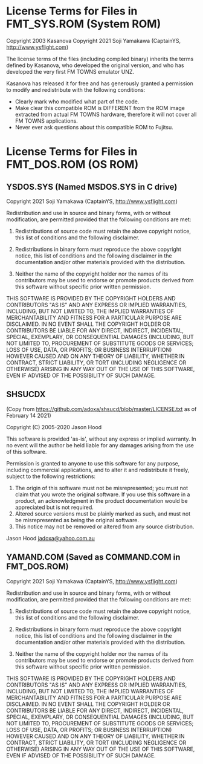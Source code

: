 # License Terms for Files in FMT_SYS.ROM (System ROM)

Copyright 2003 Kasanova
Copyright 2021 Soji Yamakawa (CaptainYS, http://www.ysflight.com)

The license terms of the files (including compiled binary) inherits the terms defined by Kasanova, who developed the original version, and who has developed the very first FM TOWNS emulator UNZ.

Kasanova has released it for free and has generously granted a permission to modify and redistribute with the following conditions:

- Clearly mark who modified what part of the code.
- Make clear this compatible ROM is DIFFERENT from the ROM image extracted from actual FM TOWNS hardware, therefore it will not cover all FM TOWNS applications.
- Never ever ask questions about this compatible ROM to Fujitsu.



# License Terms for Files in FMT_DOS.ROM (OS ROM)

## YSDOS.SYS (Named MSDOS.SYS in C drive)
Copyright 2021 Soji Yamakawa (CaptainYS, http://www.ysflight.com)

Redistribution and use in source and binary forms, with or without modification, are permitted provided that the following conditions are met:

1. Redistributions of source code must retain the above copyright notice, this list of conditions and the following disclaimer.

2. Redistributions in binary form must reproduce the above copyright notice, this list of conditions and the following disclaimer in the documentation and/or other materials provided with the distribution.

3. Neither the name of the copyright holder nor the names of its contributors may be used to endorse or promote products derived from this software without specific prior written permission.

THIS SOFTWARE IS PROVIDED BY THE COPYRIGHT HOLDERS AND CONTRIBUTORS "AS IS" AND ANY EXPRESS OR IMPLIED WARRANTIES, INCLUDING, BUT NOT LIMITED TO, THE IMPLIED WARRANTIES OF MERCHANTABILITY AND FITNESS FOR A PARTICULAR PURPOSE ARE DISCLAIMED. IN NO EVENT SHALL THE COPYRIGHT HOLDER OR CONTRIBUTORS BE LIABLE FOR ANY DIRECT, INDIRECT, INCIDENTAL, SPECIAL, EXEMPLARY, OR CONSEQUENTIAL DAMAGES (INCLUDING, BUT NOT LIMITED TO, PROCUREMENT OF SUBSTITUTE GOODS OR SERVICES; LOSS OF USE, DATA, OR PROFITS; OR BUSINESS INTERRUPTION) HOWEVER CAUSED AND ON ANY THEORY OF LIABILITY, WHETHER IN CONTRACT, STRICT LIABILITY, OR TORT (INCLUDING NEGLIGENCE OR OTHERWISE) ARISING IN ANY WAY OUT OF THE USE OF THIS SOFTWARE, EVEN IF ADVISED OF THE POSSIBILITY OF SUCH DAMAGE.


## SHSUCDX

(Copy from https://github.com/adoxa/shsucd/blob/master/LICENSE.txt as of February 14 2021)

Copyright (C) 2005-2020 Jason Hood

This software is provided 'as-is', without any express or implied
warranty.  In no event will the author be held liable for any damages
arising from the use of this software.

Permission is granted to anyone to use this software for any purpose,
including commercial applications, and to alter it and redistribute it
freely, subject to the following restrictions:

1. The origin of this software must not be misrepresented; you must not
   claim that you wrote the original software. If you use this software
   in a product, an acknowledgment in the product documentation would be
   appreciated but is not required.
2. Altered source versions must be plainly marked as such, and must not be
   misrepresented as being the original software.
3. This notice may not be removed or altered from any source distribution.

Jason Hood
jadoxa@yahoo.com.au



## YAMAND.COM (Saved as COMMAND.COM in FMT_DOS.ROM)
Copyright 2021 Soji Yamakawa (CaptainYS, http://www.ysflight.com)

Redistribution and use in source and binary forms, with or without modification, are permitted provided that the following conditions are met:

1. Redistributions of source code must retain the above copyright notice, this list of conditions and the following disclaimer.

2. Redistributions in binary form must reproduce the above copyright notice, this list of conditions and the following disclaimer in the documentation and/or other materials provided with the distribution.

3. Neither the name of the copyright holder nor the names of its contributors may be used to endorse or promote products derived from this software without specific prior written permission.

THIS SOFTWARE IS PROVIDED BY THE COPYRIGHT HOLDERS AND CONTRIBUTORS "AS IS" AND ANY EXPRESS OR IMPLIED WARRANTIES, INCLUDING, BUT NOT LIMITED TO, THE IMPLIED WARRANTIES OF MERCHANTABILITY AND FITNESS FOR A PARTICULAR PURPOSE ARE DISCLAIMED. IN NO EVENT SHALL THE COPYRIGHT HOLDER OR CONTRIBUTORS BE LIABLE FOR ANY DIRECT, INDIRECT, INCIDENTAL, SPECIAL, EXEMPLARY, OR CONSEQUENTIAL DAMAGES (INCLUDING, BUT NOT LIMITED TO, PROCUREMENT OF SUBSTITUTE GOODS OR SERVICES; LOSS OF USE, DATA, OR PROFITS; OR BUSINESS INTERRUPTION) HOWEVER CAUSED AND ON ANY THEORY OF LIABILITY, WHETHER IN CONTRACT, STRICT LIABILITY, OR TORT (INCLUDING NEGLIGENCE OR OTHERWISE) ARISING IN ANY WAY OUT OF THE USE OF THIS SOFTWARE, EVEN IF ADVISED OF THE POSSIBILITY OF SUCH DAMAGE.
